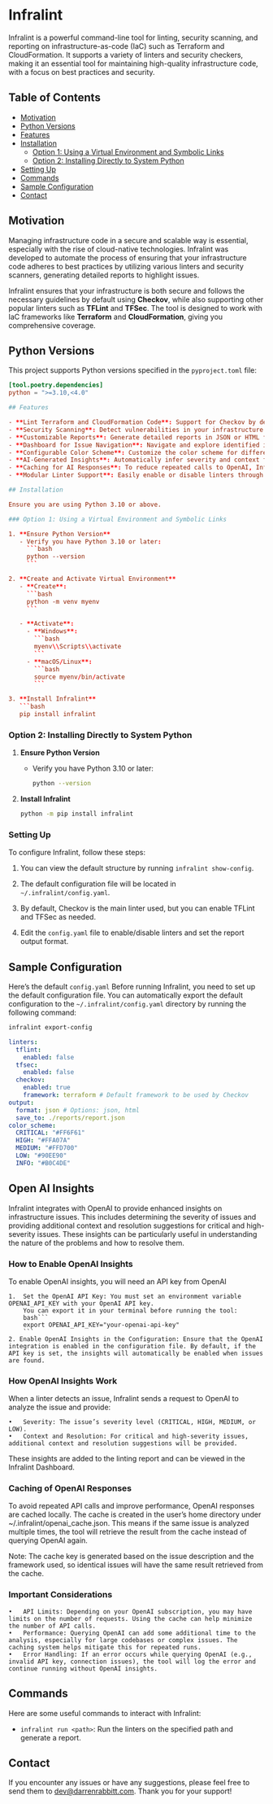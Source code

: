 # Infralint

Infralint is a powerful command-line tool for linting, security scanning, and reporting on infrastructure-as-code (IaC) such as Terraform and CloudFormation. It supports a variety of linters and security checkers, making it an essential tool for maintaining high-quality infrastructure code, with a focus on best practices and security.

## Table of Contents

- [Motivation](#motivation)
- [Python Versions](#python-versions)
- [Features](#features)
- [Installation](#installation)
  - [Option 1: Using a Virtual Environment and Symbolic Links](#option-1-using-a-virtual-environment-and-symbolic-links)
  - [Option 2: Installing Directly to System Python](#option-2-installing-directly-to-system-python)
- [Setting Up](#setting-up)
- [Commands](#commands)
- [Sample Configuration](#sample-configuration)
- [Contact](#contact)

## Motivation

Managing infrastructure code in a secure and scalable way is essential, especially with the rise of cloud-native technologies. Infralint was developed to automate the process of ensuring that your infrastructure code adheres to best practices by utilizing various linters and security scanners, generating detailed reports to highlight issues.

Infralint ensures that your infrastructure is both secure and follows the necessary guidelines by default using **Checkov**, while also supporting other popular linters such as **TFLint** and **TFSec**. The tool is designed to work with IaC frameworks like **Terraform** and **CloudFormation**, giving you comprehensive coverage.

## Python Versions

This project supports Python versions specified in the `pyproject.toml` file:

````toml
[tool.poetry.dependencies]
python = ">=3.10,<4.0"

## Features

- **Lint Terraform and CloudFormation Code**: Support for Checkov by default, with optional support for TFLint (v0.53.0) and TFSec (v1.28.0).
- **Security Scanning**: Detect vulnerabilities in your infrastructure code using popular security tools.
- **Customizable Reports**: Generate detailed reports in JSON or HTML format.
- **Dashboard for Issue Navigation**: Navigate and explore identified issues through an interactive dashboard. The dashboard categorizes and presents issues by severity, linter type, and more, providing an easy way to investigate and resolve problems.
- **Configurable Color Scheme**: Customize the color scheme for different severity levels (CRITICAL, HIGH, MEDIUM, LOW, INFO).
- **AI-Generated Insights**: Automatically infer severity and context for high-severity issues using OpenAI.
- **Caching for AI Responses**: To reduce repeated calls to OpenAI, Infralint caches AI-generated insights for faster subsequent runs.
- **Modular Linter Support**: Easily enable or disable linters through the configuration file.

## Installation

Ensure you are using Python 3.10 or above.

### Option 1: Using a Virtual Environment and Symbolic Links

1. **Ensure Python Version**
   - Verify you have Python 3.10 or later:
     ```bash
     python --version
     ```

2. **Create and Activate Virtual Environment**
   - **Create**:
     ```bash
     python -m venv myenv
     ```

   - **Activate**:
     - **Windows**:
       ```bash
       myenv\\Scripts\\activate
       ```
     - **macOS/Linux**:
       ```bash
       source myenv/bin/activate
       ```

3. **Install Infralint**
   ```bash
   pip install infralint
````

### Option 2: Installing Directly to System Python

1. **Ensure Python Version**

   - Verify you have Python 3.10 or later:
     ```bash
     python --version
     ```

2. **Install Infralint**
   ```bash
   python -m pip install infralint
   ```

### Setting Up

To configure Infralint, follow these steps:

1. You can view the default structure by running `infralint show-config`.

2. The default configuration file will be located in `~/.infralint/config.yaml`.

3. By default, Checkov is the main linter used, but you can enable TFLint and TFSec as needed.

4. Edit the `config.yaml` file to enable/disable linters and set the report output format.

## Sample Configuration

Here’s the default `config.yaml`
Before running Infralint, you need to set up the default configuration file. You can automatically export the default configuration to the `~/.infralint/config.yaml` directory by running the following command:

```bash
infralint export-config
```

```yaml
linters:
  tflint:
    enabled: false
  tfsec:
    enabled: false
  checkov:
    enabled: true
    framework: terraform # Default framework to be used by Checkov
output:
  format: json # Options: json, html
  save_to: ./reports/report.json
color_scheme:
  CRITICAL: "#FF6F61"
  HIGH: "#FFA07A"
  MEDIUM: "#FFD700"
  LOW: "#90EE90"
  INFO: "#B0C4DE"
```

## Open AI Insights

Infralint integrates with OpenAI to provide enhanced insights on infrastructure issues. This includes determining the severity of issues and providing additional context and resolution suggestions for critical and high-severity issues. These insights can be particularly useful in understanding the nature of the problems and how to resolve them.

### How to Enable OpenAI Insights

To enable OpenAI insights, you will need an API key from OpenAI

    1.	Set the OpenAI API Key: You must set an environment variable OPENAI_API_KEY with your OpenAI API key.
     	You can export it in your terminal before running the tool:
        bash```
        export OPENAI_API_KEY="your-openai-api-key"
        ```
    2. Enable OpenAI Insights in the Configuration: Ensure that the OpenAI integration is enabled in the configuration file. By default, if the API key is set, the insights will automatically be enabled when issues are found.

### How OpenAI Insights Work

When a linter detects an issue, Infralint sends a request to OpenAI to analyze the issue and provide:

    •	Severity: The issue’s severity level (CRITICAL, HIGH, MEDIUM, or LOW).
    •	Context and Resolution: For critical and high-severity issues, additional context and resolution suggestions will be provided.

These insights are added to the linting report and can be viewed in the Infralint Dashboard.

### Caching of OpenAI Responses

To avoid repeated API calls and improve performance, OpenAI responses are cached locally. The cache is created in the user’s home directory under ~/.infralint/openai_cache.json. This means if the same issue is analyzed multiple times, the tool will retrieve the result from the cache instead of querying OpenAI again.

Note: The cache key is generated based on the issue description and the framework used, so identical issues will have the same result retrieved from the cache.

### Important Considerations

    •	API Limits: Depending on your OpenAI subscription, you may have limits on the number of requests. Using the cache can help minimize the number of API calls.
    •	Performance: Querying OpenAI can add some additional time to the analysis, especially for large codebases or complex issues. The caching system helps mitigate this for repeated runs.
    •	Error Handling: If an error occurs while querying OpenAI (e.g., invalid API key, connection issues), the tool will log the error and continue running without OpenAI insights.

## Commands

Here are some useful commands to interact with Infralint:

- `infralint run <path>`: Run the linters on the specified path and generate a report.

## Contact

If you encounter any issues or have any suggestions, please feel free to send them to dev@darrenrabbitt.com. Thank you for your support!
